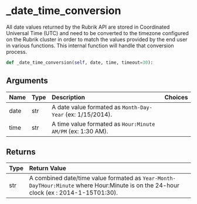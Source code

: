 # \_date\_time\_conversion

All date values returned by the Rubrik API are stored in Coordinated Universal Time \(UTC\) and need to be converted to the timezone configured on the Rubrik cluster in order to match the values provided by the end user in various functions. This internal function will handle that conversion process.

```python
def _date_time_conversion(self, date, time, timeout=30):
```

## Arguments

| Name | Type | Description | Choices |
| :--- | :--- | :--- | :--- |
| date | str | A date value formated as `Month-Day-Year` \(ex: 1/15/2014\). |  |
| time | str | A time value formated as `Hour:Minute AM/PM` \(ex: 1:30 AM\). |  |

## Returns

| Type | Return Value |
| :--- | :--- |
| str | A combined date/time value formated as `Year-Month-DayTHour:Minute` where Hour:Minute is on the 24-hour clock \(ex : 2014-1-15T01:30\). |

